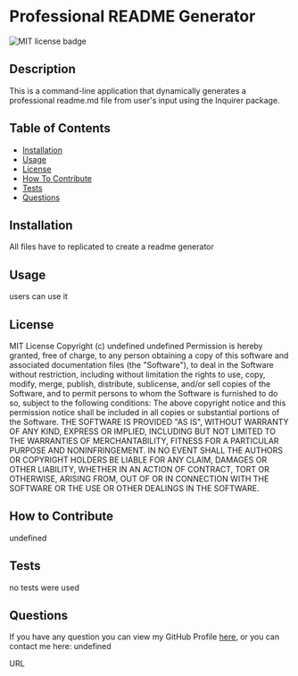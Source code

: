 # Professional README Generator
![MIT license badge](https://img.shields.io/badge/license-MIT-brightgreen)
## Description
This is a command-line application that dynamically generates a professional readme.md file from user's input  using the Inquirer package.
## Table of Contents
- [Installation](#installation)
- [Usage](#usage)
- [License](#license)
- [How To Contribute](#how-to-contribute)
- [Tests](#tests)
- [Questions](#questions)
## Installation
All files have to replicated to create a readme generator
## Usage
users can use it
## License
MIT License
      Copyright (c) undefined undefined
      Permission is hereby granted, free of charge, to any person obtaining a copy
      of this software and associated documentation files (the "Software"), to deal
      in the Software without restriction, including without limitation the rights
      to use, copy, modify, merge, publish, distribute, sublicense, and/or sell
      copies of the Software, and to permit persons to whom the Software is
      furnished to do so, subject to the following conditions:
      The above copyright notice and this permission notice shall be included in all
      copies or substantial portions of the Software.
      THE SOFTWARE IS PROVIDED "AS IS", WITHOUT WARRANTY OF ANY KIND, EXPRESS OR
      IMPLIED, INCLUDING BUT NOT LIMITED TO THE WARRANTIES OF MERCHANTABILITY,
      FITNESS FOR A PARTICULAR PURPOSE AND NONINFRINGEMENT. IN NO EVENT SHALL THE
      AUTHORS OR COPYRIGHT HOLDERS BE LIABLE FOR ANY CLAIM, DAMAGES OR OTHER
      LIABILITY, WHETHER IN AN ACTION OF CONTRACT, TORT OR OTHERWISE, ARISING FROM,
      OUT OF OR IN CONNECTION WITH THE SOFTWARE OR THE USE OR OTHER DEALINGS IN THE
      SOFTWARE.
## How to Contribute
undefined
## Tests
no tests were used
## Questions
If you have any question you can view my GitHub Profile [here](https://www.github.com/NazikBestCoder), or you can contact me here: undefined

URL 
